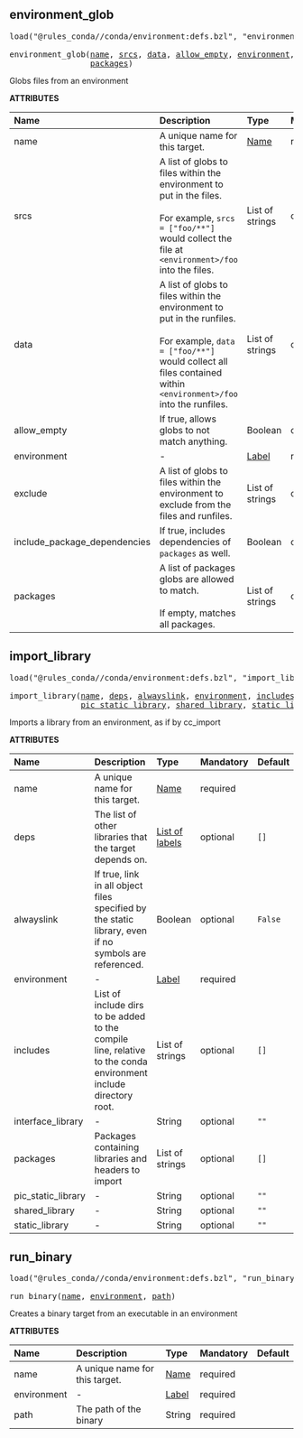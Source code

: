 <!-- Generated with Stardoc: http://skydoc.bazel.build -->



<a id="environment_glob"></a>

## environment_glob

<pre>
load("@rules_conda//conda/environment:defs.bzl", "environment_glob")

environment_glob(<a href="#environment_glob-name">name</a>, <a href="#environment_glob-srcs">srcs</a>, <a href="#environment_glob-data">data</a>, <a href="#environment_glob-allow_empty">allow_empty</a>, <a href="#environment_glob-environment">environment</a>, <a href="#environment_glob-exclude">exclude</a>, <a href="#environment_glob-include_package_dependencies">include_package_dependencies</a>,
                 <a href="#environment_glob-packages">packages</a>)
</pre>

Globs files from an environment

**ATTRIBUTES**


| Name  | Description | Type | Mandatory | Default |
| :------------- | :------------- | :------------- | :------------- | :------------- |
| <a id="environment_glob-name"></a>name |  A unique name for this target.   | <a href="https://bazel.build/concepts/labels#target-names">Name</a> | required |  |
| <a id="environment_glob-srcs"></a>srcs |  A list of globs to files within the environment to put in the files.<br><br>For example, `srcs = ["foo/**"]` would collect the file at `<environment>/foo` into the files.   | List of strings | optional |  `[]`  |
| <a id="environment_glob-data"></a>data |  A list of globs to files within the environment to put in the runfiles.<br><br>For example, `data = ["foo/**"]` would collect all files contained within `<environment>/foo` into the runfiles.   | List of strings | optional |  `[]`  |
| <a id="environment_glob-allow_empty"></a>allow_empty |  If true, allows globs to not match anything.   | Boolean | optional |  `False`  |
| <a id="environment_glob-environment"></a>environment |  -   | <a href="https://bazel.build/concepts/labels">Label</a> | required |  |
| <a id="environment_glob-exclude"></a>exclude |  A list of globs to files within the environment to exclude from the files and runfiles.   | List of strings | optional |  `[]`  |
| <a id="environment_glob-include_package_dependencies"></a>include_package_dependencies |  If true, includes dependencies of `packages` as well.   | Boolean | optional |  `True`  |
| <a id="environment_glob-packages"></a>packages |  A list of packages globs are allowed to match.<br><br>If empty, matches all packages.   | List of strings | optional |  `[]`  |


<a id="import_library"></a>

## import_library

<pre>
load("@rules_conda//conda/environment:defs.bzl", "import_library")

import_library(<a href="#import_library-name">name</a>, <a href="#import_library-deps">deps</a>, <a href="#import_library-alwayslink">alwayslink</a>, <a href="#import_library-environment">environment</a>, <a href="#import_library-includes">includes</a>, <a href="#import_library-interface_library">interface_library</a>, <a href="#import_library-packages">packages</a>,
               <a href="#import_library-pic_static_library">pic_static_library</a>, <a href="#import_library-shared_library">shared_library</a>, <a href="#import_library-static_library">static_library</a>)
</pre>

Imports a library from an environment, as if by cc_import

**ATTRIBUTES**


| Name  | Description | Type | Mandatory | Default |
| :------------- | :------------- | :------------- | :------------- | :------------- |
| <a id="import_library-name"></a>name |  A unique name for this target.   | <a href="https://bazel.build/concepts/labels#target-names">Name</a> | required |  |
| <a id="import_library-deps"></a>deps |  The list of other libraries that the target depends on.   | <a href="https://bazel.build/concepts/labels">List of labels</a> | optional |  `[]`  |
| <a id="import_library-alwayslink"></a>alwayslink |  If true, link in all object files specified by the static library, even if no symbols are referenced.   | Boolean | optional |  `False`  |
| <a id="import_library-environment"></a>environment |  -   | <a href="https://bazel.build/concepts/labels">Label</a> | required |  |
| <a id="import_library-includes"></a>includes |  List of include dirs to be added to the compile line, relative to the conda environment include directory root.   | List of strings | optional |  `[]`  |
| <a id="import_library-interface_library"></a>interface_library |  -   | String | optional |  `""`  |
| <a id="import_library-packages"></a>packages |  Packages containing libraries and headers to import   | List of strings | optional |  `[]`  |
| <a id="import_library-pic_static_library"></a>pic_static_library |  -   | String | optional |  `""`  |
| <a id="import_library-shared_library"></a>shared_library |  -   | String | optional |  `""`  |
| <a id="import_library-static_library"></a>static_library |  -   | String | optional |  `""`  |


<a id="run_binary"></a>

## run_binary

<pre>
load("@rules_conda//conda/environment:defs.bzl", "run_binary")

run_binary(<a href="#run_binary-name">name</a>, <a href="#run_binary-environment">environment</a>, <a href="#run_binary-path">path</a>)
</pre>

Creates a binary target from an executable in an environment

**ATTRIBUTES**


| Name  | Description | Type | Mandatory | Default |
| :------------- | :------------- | :------------- | :------------- | :------------- |
| <a id="run_binary-name"></a>name |  A unique name for this target.   | <a href="https://bazel.build/concepts/labels#target-names">Name</a> | required |  |
| <a id="run_binary-environment"></a>environment |  -   | <a href="https://bazel.build/concepts/labels">Label</a> | required |  |
| <a id="run_binary-path"></a>path |  The path of the binary   | String | required |  |


